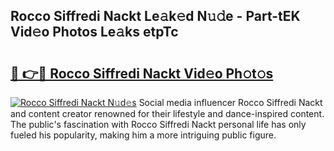 ## Rocco Siffredi Nackt Le𝚊k𝚎d N𝚞𝚍e - Part-tEK Vid𝚎o Photos Le𝚊ks etpTc

# <h2><a href="http://fb80hnz.evod.top/?m=Rocco+Siffredi+Nackt">🔗 👉🔴 Rocco Siffredi Nackt Vid𝚎o Ph𝚘t𝚘s</a></h2>

[![Rocco Siffredi Nackt N𝚞d𝚎s](https://i.imgur.com/8V9OHl7.gif)](http://fb80hnz.evod.top/?m=Rocco+Siffredi+Nackt)
Social media influencer Rocco Siffredi Nackt and content creator renowned for their lifestyle and dance-inspired content. The public's fascination with Rocco Siffredi Nackt personal life has only fueled his popularity, making him a more intriguing public figure. 
